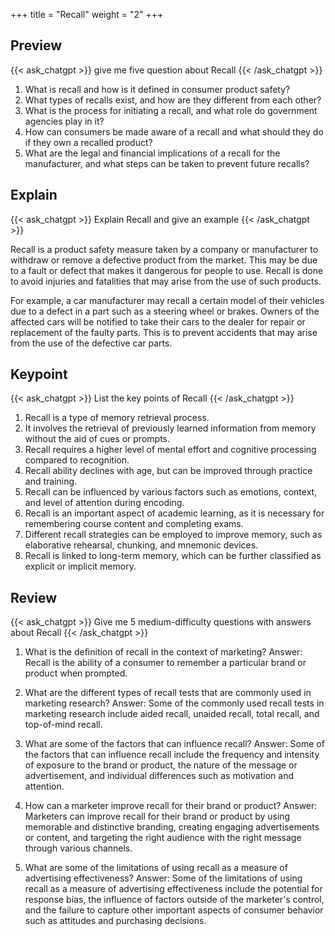 +++
title = "Recall"
weight = "2"
+++
## Preview
{{< ask_chatgpt >}}
give me five question about Recall
{{< /ask_chatgpt >}}

1. What is recall and how is it defined in consumer product safety?
2. What types of recalls exist, and how are they different from each other?
3. What is the process for initiating a recall, and what role do government agencies play in it?
4. How can consumers be made aware of a recall and what should they do if they own a recalled product?
5. What are the legal and financial implications of a recall for the manufacturer, and what steps can be taken to prevent future recalls?   

## Explain
{{< ask_chatgpt >}}
Explain Recall and give an example
{{< /ask_chatgpt >}}

Recall is a product safety measure taken by a company or manufacturer to withdraw or remove a defective product from the market. This may be due to a fault or defect that makes it dangerous for people to use. Recall is done to avoid injuries and fatalities that may arise from the use of such products.

For example, a car manufacturer may recall a certain model of their vehicles due to a defect in a part such as a steering wheel or brakes. Owners of the affected cars will be notified to take their cars to the dealer for repair or replacement of the faulty parts. This is to prevent accidents that may arise from the use of the defective car parts.   

## Keypoint
{{< ask_chatgpt >}}
List the key points of Recall
{{< /ask_chatgpt >}}

1. Recall is a type of memory retrieval process.
2. It involves the retrieval of previously learned information from memory without the aid of cues or prompts.
3. Recall requires a higher level of mental effort and cognitive processing compared to recognition.
4. Recall ability declines with age, but can be improved through practice and training.
5. Recall can be influenced by various factors such as emotions, context, and level of attention during encoding.
6. Recall is an important aspect of academic learning, as it is necessary for remembering course content and completing exams.
7. Different recall strategies can be employed to improve memory, such as elaborative rehearsal, chunking, and mnemonic devices.
8. Recall is linked to long-term memory, which can be further classified as explicit or implicit memory.   

## Review
{{< ask_chatgpt >}}
Give me 5 medium-difficulty questions with answers about Recall
{{< /ask_chatgpt >}}

1. What is the definition of recall in the context of marketing?
Answer: Recall is the ability of a consumer to remember a particular brand or product when prompted.

2. What are the different types of recall tests that are commonly used in marketing research?
Answer: Some of the commonly used recall tests in marketing research include aided recall, unaided recall, total recall, and top-of-mind recall.

3. What are some of the factors that can influence recall?
Answer: Some of the factors that can influence recall include the frequency and intensity of exposure to the brand or product, the nature of the message or advertisement, and individual differences such as motivation and attention.

4. How can a marketer improve recall for their brand or product?
Answer: Marketers can improve recall for their brand or product by using memorable and distinctive branding, creating engaging advertisements or content, and targeting the right audience with the right message through various channels.

5. What are some of the limitations of using recall as a measure of advertising effectiveness?
Answer: Some of the limitations of using recall as a measure of advertising effectiveness include the potential for response bias, the influence of factors outside of the marketer's control, and the failure to capture other important aspects of consumer behavior such as attitudes and purchasing decisions.   

